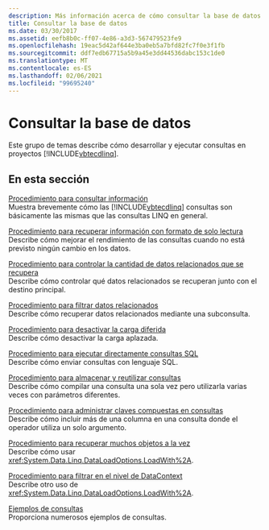 ```yaml
---
description: Más información acerca de cómo consultar la base de datos
title: Consultar la base de datos
ms.date: 03/30/2017
ms.assetid: eefb8b0c-ff07-4e86-a3d3-567479523fe9
ms.openlocfilehash: 19eac5d42af644e3ba0eb5a7bfd82fc7f0e3f1fb
ms.sourcegitcommit: ddf7edb67715a5b9a45e3dd44536dabc153c1de0
ms.translationtype: MT
ms.contentlocale: es-ES
ms.lasthandoff: 02/06/2021
ms.locfileid: "99695240"
---
```

# <a name="querying-the-database"></a>Consultar la base de datos

Este grupo de temas describe cómo desarrollar y ejecutar consultas en proyectos [!INCLUDE[vbtecdlinq](../../../../../../includes/vbtecdlinq-md.md)].  
  
## <a name="in-this-section"></a>En esta sección  

 [Procedimiento para consultar información](how-to-query-for-information.md)  
 Muestra brevemente cómo las [!INCLUDE[vbtecdlinq](../../../../../../includes/vbtecdlinq-md.md)] consultas son básicamente las mismas que las consultas LINQ en general.  
  
 [Procedimiento para recuperar información con formato de solo lectura](how-to-retrieve-information-as-read-only.md)  
 Describe cómo mejorar el rendimiento de las consultas cuando no está previsto ningún cambio en los datos.  
  
 [Procedimiento para controlar la cantidad de datos relacionados que se recupera](how-to-control-how-much-related-data-is-retrieved.md)  
 Describe cómo controlar qué datos relacionados se recuperan junto con el destino principal.  
  
 [Procedimiento para filtrar datos relacionados](how-to-filter-related-data.md)  
 Describe cómo recuperar datos relacionados mediante una subconsulta.  
  
 [Procedimiento para desactivar la carga diferida](how-to-turn-off-deferred-loading.md)  
 Describe cómo desactivar la carga aplazada.  
  
 [Procedimiento para ejecutar directamente consultas SQL](how-to-directly-execute-sql-queries.md)  
 Describe cómo enviar consultas con lenguaje SQL.  
  
 [Procedimiento para almacenar y reutilizar consultas](how-to-store-and-reuse-queries.md)  
 Describe cómo compilar una consulta una sola vez pero utilizarla varias veces con parámetros diferentes.  
  
 [Procedimiento para administrar claves compuestas en consultas](how-to-handle-composite-keys-in-queries.md)  
 Describe cómo incluir más de una columna en una consulta donde el operador utiliza un solo argumento.  
  
 [Procedimiento para recuperar muchos objetos a la vez](how-to-retrieve-many-objects-at-once.md)  
 Describe cómo usar <xref:System.Data.Linq.DataLoadOptions.LoadWith%2A>.  
  
 [Procedimiento para filtrar en el nivel de DataContext](how-to-filter-at-the-datacontext-level.md)  
 Describe otro uso de <xref:System.Data.Linq.DataLoadOptions.LoadWith%2A>.  
  
 [Ejemplos de consultas](query-examples.md)  
 Proporciona numerosos ejemplos de consultas.
